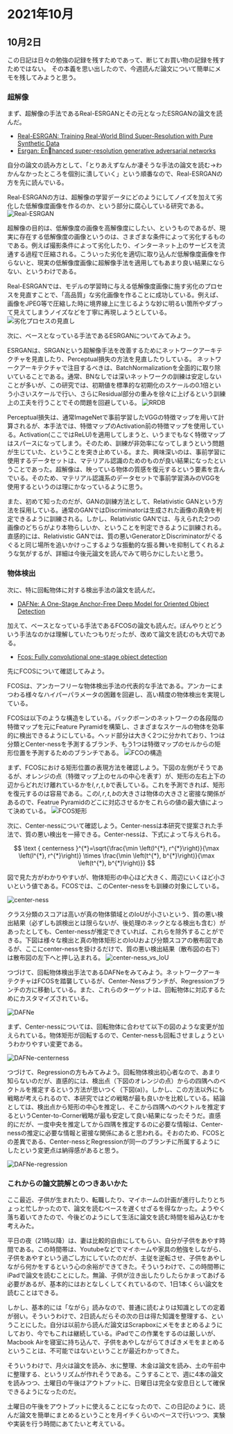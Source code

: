 # 2021年10月

## 10月2日

この日記は日々の勉強の記録を残すためであって、断じてお買い物の記録を残すためではない。
その本義を思い出したので、今週読んだ論文について簡単にメモを残してみようと思う。

### 超解像

まず、超解像の手法であるReal-ESRGANとその元となったESRGANの論文を読んだ。

- [Real-ESRGAN: Training Real-World Blind Super-Resolution with Pure Synthetic Data](https://arxiv.org/abs/2107.10833)
- [Esrgan: Enhanced super-resolution generative adversarial networks](https://arxiv.org/abs/1809.00219)

自分の論文の読み方として、「とりあえずなんか凄そうな手法の論文を読む→わかんなかったところを個別に潰していく」という順番なので、Real-ESRGANの方を先に読んでいる。

Real-ESRGANの方は、超解像の学習データにどのようにしてノイズを加えて劣化した低解像度画像を作るのか、という部分に腐心している研究である。
![Real-ESRGAN](https://gyazo.com/3c0b9c15d4b345c8945ee723a562d4d0/thumb/1000)

超解像の目的は、低解像度の画像を高解像度にしたい、というものであるが、現実に存在する低解像度の画像というのは、さまざまな条件によって劣化するものである。例えば撮影条件によって劣化したり、インターネット上のサービスを流通する過程で圧縮される。こういった劣化を適切に取り込んだ低解像度画像を作らないと、現実の低解像度画像に超解像手法を適用してもあまり良い結果にならない、というわけである。

Real-ESRGANでは、モデルの学習時に与える低解像度画像に施す劣化のプロセスを見直すことで、「高品質」な劣化画像を作ることに成功している。例えば、画像をJPEG等で圧縮した時に境界線上に生じるような妙に明るい箇所やダブって見えてしまうノイズなどを丁寧に再現しようとしている。
![劣化プロセスの見直し](https://gyazo.com/95dcfedf82719f0a5405ac40dcbcc76d/thumb/1000)

次に、ベースとなっている手法であるESRGANについてみてみよう。

ESRGANは、SRGANという超解像手法を改善するためにネットワークアーキテクチャを見直したり、Perceptual損失の方法を見直したりしている。
ネットワークアーキテクチャで注目するべきは、BatchNormalizationを全面的に取り除いていることである。通常、BNなしでは深いネットワークの訓練は安定しないことが多いが、この研究では、初期値を標準的な初期化のスケールの0.1倍という小さいスケールで行い、さらにResidual部分の重みを徐々に上げるという訓練上の工夫を行うことでその問題を回避している。
![RRDB](https://gyazo.com/cf9b62fd447f88ccf73732dde240bbed/thumb/1000)

Perceptual損失は、通常ImageNetで事前学習したVGGの特徴マップを用いて計算されるが、本手法では、特徴マップのActivation前の特徴マップを使用している。Activation(ここではReLU)を適用してしまうと、いうまでもなく特徴マップはスパースになってしまう。そのため、訓練が非効率になってしまうという問題が生じていた、ということを突き止めている。また、興味深いのは、事前学習に使用するデータセットは、マテリアル認識のためのものが良い結果になったということであった。超解像は、映っている物体の質感を復元するという要素を含んでいる。そのため、マテリアル認識系のデータセットで事前学習済みのVGGを使用するというのは理にかなっているように思う。

また、初めて知ったのだが、GANの訓練方法として、Relativistic GANという方法を採用している。通常のGANではDiscriminatorは生成された画像の真偽を判定できるように訓練される。しかし、Relativistic GANでは、与えられた2つの画像のどちらがより本物らしいか、ということを判定できるように訓練される。直感的には、Relativistic GANでは、質の悪いGeneratorとDiscriminatorがぐるぐると同じ場所を追いかけっこするような振動的な振る舞いを抑制してくれるような気がするが、詳細は今後元論文を読んでみて明らかにしたいと思う。

### 物体検出

次に、特に回転物体に対する検出手法の論文を読んだ。

- [DAFNe: A One-Stage Anchor-Free Deep Model for Oriented Object Detection](https://arxiv.org/abs/2109.06148)

加えて、ベースとなっている手法であるFCOSの論文も読んだ。ぼんやりとどういう手法なのかは理解していたつもりだったが、改めて論文を読むのも大切である。

- [Fcos: Fully convolutional one-stage object detection](https://arxiv.org/abs/1904.01355)

先にFCOSについて確認してみよう。

FCOSは、アンカーフリーな物体検出手法の代表的な手法である。アンカーにまつわる様々なハイパーパラメータの困難を回避し、高い精度の物体検出を実現している。

FCOSは以下のような構造をしている。バックボーンのネットワークの各段階の特徴マップを元にFeature Pyramidを構築し、さまざまなスケールの物体を効率的に検出できるようにしている。ヘッド部分は大きく2つに分かれており、1つは分類とCenter-nessを予測するブランチ、もう1つは特徴マップのセルからの矩形位置を予測するためのブランチである。
![FCOの構造](https://gyazo.com/e607987cc2d89e13b1added4b86c5562/thumb/1000)

まず、FCOSにおける矩形位置の表現方法を確認しよう。下図の左側がそうであるが、オレンジの点（特徴マップ上のセルの中心を表す）が、矩形の左右上下の辺からどれだけ離れているかを$l,r,t,b$で表している。これを予測できれば、矩形を復元するのは容易である。この$l,r,t,b$の大きさは物体の大きさと密接な関係があるので、Featrue Pyramidのどこに対応させるかをこれらの値の最大値によって決めている。
![FCOS矩形](https://gyazo.com/a8abba85aa1fff61507254ff9440803f/thumb/1000)

次に、Center-nessについて確認しよう。Center-nessは本研究で提案された手法で、質の悪い検出を一掃できる。Center-nessは、下式によって与えられる。

$$
\text { centerness }^{*}=\sqrt{\frac{\min \left(l^{*}, r^{*}\right)}{\max \left(l^{*}, r^{*}\right)} \times \frac{\min \left(t^{*}, b^{*}\right)}{\max \left(t^{*}, b^{*}\right)}}
$$

図で見た方がわかりやすいが、物体矩形の中心ほど大きく、周辺にいくほど小さいという値である。FCOSでは、このCenter-nessをも訓練の対象にしている。

![center-ness](https://gyazo.com/8f2276f09e5069a17c91e022ea617ed9/thumb/1000)

クラス分類のスコアは高いが真の物体領域とのIoUが小さいという、質の悪い検出結果（必ずしも誤検出とは限らないが、後処理のネックとなる検出も含む）があったとしても、Center-nessが推定できていれば、これらを除外することができる。下図は様々な検出と真の物体矩形とのIoUおよび分類スコアの散布図であるが、ここにcenter-nessを掛けるだけで、質の悪い検出結果（散布図の右下）は散布図の左下へと押し込まれる。
![center-ness_vs_IoU](https://gyazo.com/ca1ef166becf88aa8785a774430194ce/thumb/1000)

つづけて、回転物体検出手法であるDAFNeをみてみよう。ネットワークアーキテクチャはFCOSを踏襲しているが、Center-Nessブランチが、Regressionブランチの方に移動している。また、これらのターゲットは、回転物体に対応するためにカスタマイズされている。

![DAFNe](https://gyazo.com/2e9e97743e1dbcd5f955a218de881183/thumb/1000)

まず、Center-nessについては、回転物体に合わせて以下の図のような変更が加えられている。物体矩形が回転するので、Center-nessも回転させましょうというわかりやすい変更である。

![DAFNe-centerness](https://gyazo.com/0b16d96973410d3a235aaec5d09e534b/thumb/1000)

つづけて、Regressionの方もみてみよう。回転物体検出初心者なので、あまり知らないのだが、直感的には、検出点（下図のオレンジの点）からの四隅へのベクトルを推定するという方法が思いつく（下図(a)）。しかし、この方法以外にも戦略が考えられるので、本研究ではどの戦略が最も良いかを比較している。結論としては、検出点から矩形の中心を推定し、そこから四隅へのベクトルを推定するというCenter-to-Corner戦略が最も安定して良い結果になったそうだ。直感的にだが、一度中央を推定してから四隅を推定するのに必要な情報は、Center-nessの推定に必要な情報と密接な関係にあると思われる。そおのため、FCOSとの差異である、Center-nessとRegressionが同一のブランチに所属するようにしたという変更点は納得感があると思う。

![DAFNe-regression](https://gyazo.com/b3b9df2f9d02d4f0866d1573efa13ec0/thumb/1000)

### これからの論文読解とのつきあいかた

ここ最近、子供が生まれたり、転職したり、マイホームの計画が進行したりとちょっと忙しかったので、論文を読むペースを遅くせざるを得なかった。ようやく落ち着いてきたので、今後どのようにして生活に論文を読む時間を組み込むかを考えみた。

平日の夜（21時以降）は、妻は比較的自由にしてもらい、自分が子供をあやす時間である。この時間帯は、Youtubeなどでマイホームや家具の勉強をしながら、子供をあやすという過ごし方にしていたのだが、主従を逆転させ、子供をあやしながら何かをするという心の余裕ができてきた。そういうわけで、この時間帯にiPadで論文を読むことにした。無論、子供が泣き出したりしたらかまってあげる必要があるが、基本的にはおとなしくしてくれているので、1日1本くらい論文を読むことはできる。

しかし、基本的には「ながら」読みなので、普通に読むよりは知識としての定着が弱い。そういうわけで、2日読んだらその次の日は得た知識を整理する、ということにした。自分は以前から読んだ論文はScrapboxにメモをまとめるようにしており、今でもこれは継続している。iPadでこの作業をするのは厳しいが、Macbook Airを寝室に持ち込んで、子供をあやしながらてきぱきメモをまとめるということは、不可能ではないということが最近わかってきた。

そういうわけで、月火は論文を読み、水に整理、木金は論文を読み、土の午前中に整理する、というリズムが作れそうである。こうすることで、週に4本の論文を読みつつ、土曜日の午後はアウトプットに、日曜日は完全な安息日として確保できるようになったのだ。

土曜日の午後をアウトプットに使えることになったので、この日記のように、読んだ論文を簡単にまとめるということを月イチくらいのペースで行いつつ、実験や実装を行う時間にあてたいと考えている。
